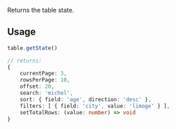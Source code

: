 
Returns the table state.

## Usage

```ts
table.getState()

// returns:
{
    currentPage: 3,
    rowsPerPage: 10,
    offset: 20,
    search: 'michel',
    sort: { field: 'age', direction: 'desc' },
    filters: [ { field: 'city', value: 'limoge' } ],
    setTotalRows: (value: number) => void
}
```